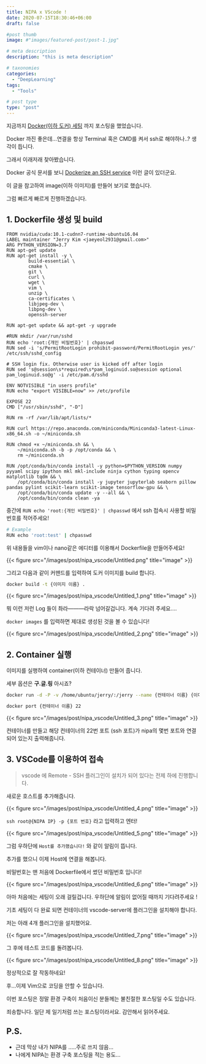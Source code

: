 ```yaml
---
title: NIPA x VScode !
date: 2020-07-15T18:30:46+06:00
draft: false

#post thumb
image: #"images/featured-post/post-1.jpg"

# meta description
description: "this is meta description"

# taxonomies
categories:
  - "DeepLearning"
tags:
  - "Tools"

# post type
type: "post"
---
```


지금까지 [Docker(이하 도커) 세팅](https://jjerry-k.github.io/deeplearning/2020/06/28/nipa_docker) 까지 포스팅을 했었습니다. 

Docker 까진 좋은데...연결을 항상 Terminal 혹은 CMD를 켜서 ssh로 해야하나..? 생각이 듭니다.

그래서 이래저래 찾아봤습니다. 

Docker 공식 문서를 보니 [Dockerize an SSH service](https://docs.docker.com/engine/examples/running_ssh_service/) 이런 글이 있더군요. 

이 글을 참고하여 image(이하 이미지)를 만들어 보기로 했습니다. 

그럼 빠르게 빠르게 진행하겠습니다. 

## 1. Dockerfile 생성 및 build

```docker
FROM nvidia/cuda:10.1-cudnn7-runtime-ubuntu16.04
LABEL maintainer "Jerry Kim <jaeyeol2931@gmail.com>"
ARG PYTHON_VERSION=3.7
RUN apt-get update
RUN apt-get install -y \
        build-essential \
        cmake \
        git \
        curl \
        wget \
        vim \
        unzip \
        ca-certificates \
        libjpeg-dev \
        libpng-dev \
        openssh-server

RUN apt-get update && apt-get -y upgrade

#RUN mkdir /var/run/sshd
RUN echo 'root:{개인 비밀번호}' | chpasswd
RUN sed -i 's/PermitRootLogin prohibit-password/PermitRootLogin yes/' /etc/ssh/sshd_config

# SSH login fix. Otherwise user is kicked off after login
RUN sed 's@session\s*required\s*pam_loginuid.so@session optional pam_loginuid.so@g' -i /etc/pam.d/sshd

ENV NOTVISIBLE "in users profile"
RUN echo "export VISIBLE=now" >> /etc/profile

EXPOSE 22
CMD ["/usr/sbin/sshd", "-D"]

RUN rm -rf /var/lib/apt/lists/*

RUN curl https://repo.anaconda.com/miniconda/Miniconda3-latest-Linux-x86_64.sh -o ~/miniconda.sh

RUN chmod +x ~/miniconda.sh && \
    ~/miniconda.sh -b -p /opt/conda && \
    rm ~/miniconda.sh

RUN /opt/conda/bin/conda install -y python=$PYTHON_VERSION numpy pyyaml scipy ipython mkl mkl-include ninja cython typing opencv matplotlib tqdm && \
    /opt/conda/bin/conda install -y jupyter jupyterlab seaborn pillow pandas pylint scikit-learn scikit-image tensorflow-gpu && \
    /opt/conda/bin/conda update -y --all && \
    /opt/conda/bin/conda clean -ya
```

중간에 `RUN echo 'root:{개인 비밀번호}' | chpasswd` 에서 ssh 접속시 사용할 비밀번호를 적어주세요!

```bash
# Example
RUN echo 'root:test' | chpasswd
```

위 내용들을 vim이나 nano같은 에디터를 이용해서 Dockerfile을 만들어주세요!

{{< figure src="/images/post/nipa_vscode/Untitled.png" title="image" >}}

그리고 다음과 같이 커맨드를 입력하여 도커 이미지를 build 합니다.

```bash
docker build -t {이미지 이름} .
```

{{< figure src="/images/post/nipa_vscode/Untitled_1.png" title="image" >}}

뭐 이런 저런 Log 들이 촤라———라락 넘어갈겁니다. 계속 기다려 주세요.... 

`docker images` 를 입력하면 제대로 생성된 것을 볼 수 있습니다!

{{< figure src="/images/post/nipa_vscode/Untitled_2.png" title="image" >}}

## 2. Container 실행

이미지를 실행하여 container(이하 컨테이너) 만들어 줍니다. 

세부 옵션은 **구.글.링** 아시죠?

```bash
docker run -d -P -v /home/ubuntu/jerry/:/jerry --name {컨테이너 이름} {이미지 이름}

docker port {컨테이너 이름} 22
```

{{< figure src="/images/post/nipa_vscode/Untitled_3.png" title="image" >}}

컨테이너를 만들고 해당 컨테이너의 22번 포트 (ssh 포트)가 nipa의 몇번 포트와 연결되어 있는지 출력해줍니다.

## 3. VSCode를 이용하여 접속

> vscode 에 Remote - SSH 플러그인이 설치가 되어 있다는 전제 하에 진행합니다.

새로운 호스트를 추가해줍니다. 

{{< figure src="/images/post/nipa_vscode/Untitled_4.png" title="image" >}}

`ssh root@{NIPA IP} -p {포트 번호}` 라고 입력하고 엔터!

{{< figure src="/images/post/nipa_vscode/Untitled_5.png" title="image" >}}

그럼 우하단에 `Host를 추가했습니다!` 와 같이 알림이 뜹니다. 

추가를 했으니 이제 Host에 연결을 해봅니다. 

비밀번호는 맨 처음에 Dockerfile에서 썼던 비밀번호 입니다!

{{< figure src="/images/post/nipa_vscode/Untitled_6.png" title="image" >}}

아마 처음에는 세팅이 오래 걸릴겁니다. 우하단에 알림이 없어질 때까지 기다려주세요 ! 

기초 세팅이 다 완료 되면 컨테이너의 vscode-server에 플러그인을 설치해야 합니다. 

저는 아래 4개 플러그인을 설치했어요.

{{< figure src="/images/post/nipa_vscode/Untitled_7.png" title="image" >}}

그 후에 테스트 코드를 돌려봅니다. 

{{< figure src="/images/post/nipa_vscode/Untitled_8.png" title="image" >}}

정상적으로 잘 작동하네요!

후...이제 Vim으로 코딩을 안할 수 있습니다. 

이번 포스팅은 정말 환경 구축이 처음이신 분들께는 불친절한 포스팅일 수도 있습니다. 

죄송합니다. 일단 제 일기처럼 쓰는 포스팅이라서요. 감안해서 읽어주세요. 

## P.S.

- 근데 막상 내가 NIPA를 .....주로 쓰지 않음...
- 나에게 NIPA는 환경 구축 포스팅을 적는 용도...